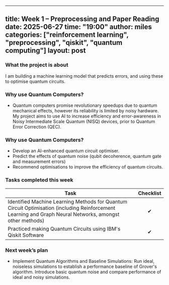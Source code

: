 
---
title: Week 1 – Preprocessing and Paper Reading
date: 2025-06-27
time: "19:00"
author: miles
categories: ["reinforcement learning", "preprocessing", "qiskit", "quantum computing"]
layout: post
---

### What the project is about 
I am building a machine learning model that predicts errors, and using these to optimise quantum circuits.
### Why use Quantum Computers?
* Quantum computers promise revolutionary speedups due to quantum mechanical effects, however its reliability is limited by noisy hardware. My project aims to use AI to increase efficiency and error-awareness in Noisy Intermediate Scale Quantum (NISQ) devices, prior to Quantum Error Correction (QEC).
### Why use Quantum Computers?
* Develop an AI-enhanced quantum circuit optimiser.
* Predict the effects of quantum noise (qubit decoherence, quantum gate and measurement errors)
* Recommend optimisations to improve the efficiency of quantum circuits.
### Tasks completed this week

| Task                                                                                                                         | Checklist |
|------------------------------------------------------------------------------------------------------------------------------|:--------:|
| Identified Machine Learning Methods for Quantum Circuit Optimisation (including Reinforcement Learning and Graph Neural Networks, amongst other methods)  | ✔        |
| Practiced making Quantum Circuits using IBM's Qiskit Software| ✔        |


### Next week’s plan
* Implement Quantum Algorithms and Baseline Simulations: Run ideal, noiseless simulations to establish a performance baseline of Grover's algorithm. Introduce basic quantum noise and compare performance of ideal and noisy simulations.
